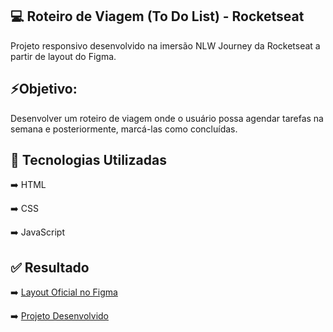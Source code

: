 ## 💻 Roteiro de Viagem (To Do List) - Rocketseat
Projeto responsivo desenvolvido na imersão NLW Journey da Rocketseat a partir de layout do Figma.
<p></p>

## ⚡Objetivo: 
<p>Desenvolver um roteiro de viagem onde o usuário possa agendar tarefas na semana e posteriormente, marcá-las como concluídas. </p>

## 🚀 Tecnologias Utilizadas
<p>➡️ HTML</p>
<p>➡️ CSS</p>
<p>➡️ JavaScript</p>
<p></p>

## ✅ Resultado

<p>➡️ <a href="https://www.figma.com/design/iErAHUp7ZORSketGws5FJz/NLW-Journey-%E2%80%A2-Roteiro-de-Viagem-(Community)?node-id=3-376&t=bW0sU7dXDh7zdHfk-0"> Layout Oficial no Figma</a></p>
<p></p>
<p>➡️ <a href="https://lucianatii.github.io/todo-rocketseat">Projeto Desenvolvido</a></p>

